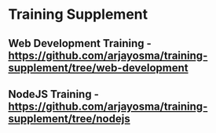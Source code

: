 # Training Supplement

## Web Development Training - https://github.com/arjayosma/training-supplement/tree/web-development

## NodeJS Training - https://github.com/arjayosma/training-supplement/tree/nodejs

